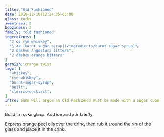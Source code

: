 ```yaml
---
title: "Old Fashioned"
date: 2018-12-10T12:24:35-05:00
glass: rocks
sweetness: 2
booziness: 3
family: "old fashioned"
ingredients: [
  "2 oz rye whiskey",
  "½ oz [burnt sugar syrup](/ingredients/burnt-sugar-syrup)",
  "2 dashes Angostura bitters",
  "2 dashes orange bitters"
]
garnish: orange twist
tags: [
  "whiskey",
  "rye-whiskey",
  "burnt-sugar-syrup",
  "built",
  "classic-cocktail",
]
intro: Some will argue an Old Fashioned must be made with a sugar cube. Those people haven't tried it with burnt sugar syrup. My measurement here may seem like a lot of syrup, but burnt sugar isn’t quite as sweet as normal simple syrup, and its bitterness adds extra complexity, so I find this amount provides a good balance.
---
```

Build in rocks glass. Add ice and stir briefly.

Express orange peel oils over the drink, then rub it around the rim of the glass and place it in the drink.
